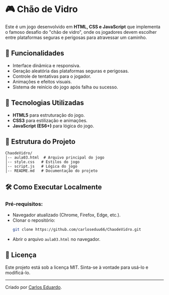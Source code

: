 # 🎮 Chão de Vidro

Este é um jogo desenvolvido em **HTML, CSS e JavaScript** que implementa o famoso desafio do "chão de vidro", onde os jogadores devem escolher entre plataformas seguras e perigosas para atravessar um caminho.

## 📌 Funcionalidades
- Interface dinâmica e responsiva.
- Geração aleatória das plataformas seguras e perigosas.
- Controle de tentativas para o jogador.
- Animações e efeitos visuais.
- Sistema de reinício do jogo após falha ou sucesso.

## 🚀 Tecnologias Utilizadas
- **HTML5** para estruturação do jogo.
- **CSS3** para estilização e animações.
- **JavaScript (ES6+)** para lógica do jogo.

## 📂 Estrutura do Projeto
```
ChaodeVidro/
│-- aula03.html  # Arquivo principal do jogo
│-- style.css   # Estilos do jogo
│-- script.js   # Lógica do jogo
│-- README.md   # Documentação do projeto
```

## 🛠 Como Executar Localmente

### Pré-requisitos:
- Navegador atualizado (Chrome, Firefox, Edge, etc.).
- Clonar o repositório:
  ```sh
  git clone https://github.com/carloseduu66/ChaodeVidro.git
  ```
- Abrir o arquivo `aula03.html` no navegador.

## 📝 Licença
Este projeto está sob a licença MIT. Sinta-se à vontade para usá-lo e modificá-lo.

---
Criado por [Carlos Eduardo](https://github.com/carloseduu66).

